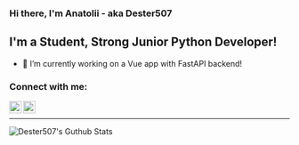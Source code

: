 ### Hi there, I'm Anatolii - aka Dester507

## I'm a Student, Strong Junior Python Developer!
- 🔭 I’m currently working on a Vue app with FastAPI backend!

### Connect with me:
[<img align="left" alt="Dester507 | Instagram" width="22px" src="https://cdn.jsdelivr.net/npm/simple-icons@v3/icons/instagram.svg" />](https://www.instagram.com/anatoliy.demchuk/)
[<img align="left" alt="Dester507 | LinkedIn" width="22px" src="https://cdn.jsdelivr.net/npm/simple-icons@v3/icons/linkedin.svg" />](https://www.linkedin.com/in/anatolii-demchuk-bb5406114/)

<br />

---

<img align="left" alt="Dester507's Guthub Stats" src="https://github-readme-stats.vercel.app/api?username=Dester507&show_icons=true&hide_border=true" />
<!--
**Dester507/Dester507** is a ✨ _special_ ✨ repository because its `README.md` (this file) appears on your GitHub profile.

Here are some ideas to get you started:

- 🔭 I’m currently working on ...
- 🌱 I’m currently learning ...
- 👯 I’m looking to collaborate on ...
- 🤔 I’m looking for help with ...
- 💬 Ask me about ...
- 📫 How to reach me: ...
- 😄 Pronouns: ...
- ⚡ Fun fact: ...
-->
